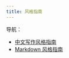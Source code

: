 ```yaml
---
title: 风格指南
---
```


导航：

- [中文写作风格指南](/pages/style-guides/chinese.md)
- [Markdown 风格指南](/pages/style-guides/markdown.md)